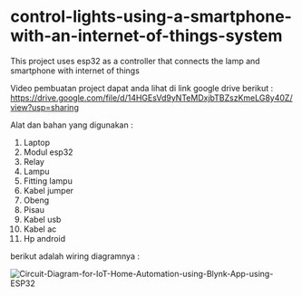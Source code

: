 # control-lights-using-a-smartphone-with-an-internet-of-things-system
This project uses esp32 as a controller that connects the lamp and smartphone with internet of things

Video pembuatan project dapat anda lihat di link google drive berikut :
https://drive.google.com/file/d/14HGEsVd9yNTeMDxjbTBZszKmeLG8y40Z/view?usp=sharing

Alat dan bahan yang digunakan :
1.	Laptop
2.	Modul esp32
3.	Relay
4.	Lampu
5.	Fitting lampu
6.	Kabel jumper
7.	Obeng
8.	Pisau
9.	Kabel usb
10.	Kabel ac
11.	Hp android

berikut adalah wiring diagramnya :

![Circuit-Diagram-for-IoT-Home-Automation-using-Blynk-App-using-ESP32](https://user-images.githubusercontent.com/100209360/193021395-79631350-449a-40ae-9234-17abd47a1e93.png)
